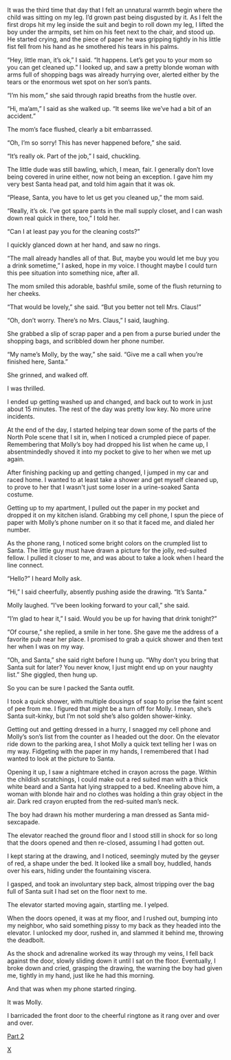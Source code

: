 It was the third time that day that I felt an unnatural warmth begin where the child was sitting on my leg. I’d grown past being disgusted by it. As I felt the first drops hit my leg inside the suit and begin to roll down my leg, I lifted the boy under the armpits, set him on his feet next to the chair, and stood up. He started crying, and the piece of paper he was gripping tightly in his little fist fell from his hand as he smothered his tears in his palms.

“Hey, little man, it’s ok,” I said. “It happens. Let’s get you to your mom so you can get cleaned up.” I looked up, and saw a pretty blonde woman with arms full of shopping bags was already hurrying over, alerted either by the tears or the enormous wet spot on her son’s pants.

“I’m his mom,” she said through rapid breaths from the hustle over.

“Hi, ma’am,” I said as she walked up. “It seems like we’ve had a bit of an accident.”

The mom’s face flushed, clearly a bit embarrassed.

“Oh, I’m so sorry! This has never happened before,” she said.

“It’s really ok. Part of the job,” I said, chuckling.

The little dude was still bawling, which, I mean, fair. I generally don’t love being covered in urine either, now not being an exception. I gave him my very best Santa head pat, and told him again that it was ok.

“Please, Santa, you have to let us get you cleaned up,” the mom said.

“Really, it’s ok. I’ve got spare pants in the mall supply closet, and I can wash down real quick in there, too,” I told her.

“Can I at least pay you for the cleaning costs?”

I quickly glanced down at her hand, and saw no rings.

“The mall already handles all of that. But, maybe you would let me buy you a drink sometime,” I asked, hope in my voice. I thought maybe I could turn this pee situation into something nice, after all.

The mom smiled this adorable, bashful smile, some of the flush returning to her cheeks.

“That would be lovely,” she said. “But you better not tell Mrs. Claus!”

“Oh, don’t worry. There’s no Mrs. Claus,” I said, laughing.

She grabbed a slip of scrap paper and a pen from a purse buried under the shopping bags, and scribbled down her phone number.

“My name’s Molly, by the way,” she said. “Give me a call when you’re finished here, Santa.”

She grinned, and walked off.

I was thrilled.

I ended up getting washed up and changed, and back out to work in just about 15 minutes. The rest of the day was pretty low key. No more urine incidents.

At the end of the day, I started helping tear down some of the parts of the North Pole scene that I sit in, when I noticed a crumpled piece of paper. Remembering that Molly’s boy had dropped his list when he came up, I absentmindedly shoved it into my pocket to give to her when we met up again.

After finishing packing up and getting changed, I jumped in my car and raced home. I wanted to at least take a shower and get myself cleaned up, to prove to her that I wasn't just some loser in a urine-soaked Santa costume.

Getting up to my apartment, I pulled out the paper in my pocket and dropped it on my kitchen island. Grabbing my cell phone, I spun the piece of paper with Molly’s phone number on it so that it faced me, and dialed her number.

As the phone rang, I noticed some bright colors on the crumpled list to Santa. The little guy must have drawn a picture for the jolly, red-suited fellow. I pulled it closer to me, and was about to take a look when I heard the line connect.

“Hello?” I heard Molly ask.

“Hi,” I said cheerfully, absently pushing aside the drawing. “It’s Santa.”

Molly laughed. “I’ve been looking forward to your call,” she said.

“I’m glad to hear it,” I said. Would you be up for having that drink tonight?”

“Of course,” she replied, a smile in her tone. She gave me the address of a favorite pub near her place. I promised to grab a quick shower and then text her when I was on my way.

“Oh, and Santa,” she said right before I hung up. “Why don’t you bring that Santa suit for later? You never know, I just might end up on your naughty list.” She giggled, then hung up.

So you can be sure I packed the Santa outfit.

I took a quick shower, with multiple dousings of soap to prise the faint scent of pee from me. I figured that might be a turn off for Molly. I mean, she’s Santa suit-kinky, but I’m not sold she’s also golden shower-kinky.

Getting out and getting dressed in a hurry, I snagged my cell phone and Molly’s son’s list from the counter as I headed out the door. On the elevator ride down to the parking area, I shot Molly a quick text telling her I was on my way. Fidgeting with the paper in my hands, I remembered that I had wanted to look at the picture to Santa.

Opening it up, I saw a nightmare etched in crayon across the page. Within the childish scratchings, I could make out a red suited man with a thick white beard and a Santa hat lying strapped to a bed. Kneeling above him, a woman with blonde hair and no clothes was holding a thin gray object in the air. Dark red crayon erupted from the red-suited man’s neck.

The boy had drawn his mother murdering a man dressed as Santa mid-sexcapade.

The elevator reached the ground floor and I stood still in shock for so long that the doors opened and then re-closed, assuming I had gotten out.

I kept staring at the drawing, and I noticed, seemingly muted by the geyser of red, a shape under the bed. It looked like a small boy, huddled, hands over his ears, hiding under the fountaining viscera.

I gasped, and took an involuntary step back, almost tripping over the bag full of Santa suit I had set on the floor next to me.

The elevator started moving again, startling me. I yelped.

When the doors opened, it was at my floor, and I rushed out, bumping into my neighbor, who said something pissy to my back as they headed into the elevator. I unlocked my door, rushed in, and slammed it behind me, throwing the deadbolt.

As the shock and adrenaline worked its way through my veins, I fell back against the door, slowly sliding down it until I sat on the floor. Eventually, I broke down and cried, grasping the drawing, the warning the boy had given me, tightly in my hand, just like he had this morning.

And that was when my phone started ringing.

It was Molly.

I barricaded the front door to the cheerful ringtone as it rang over and over and over.

[Part 2](https://www.reddit.com/r/nosleep/comments/kj9n16/i_used_to_work_as_a_mall_santa_but_one_boys/)

[X](https://www.reddit.com/r/WendigoRoar/)